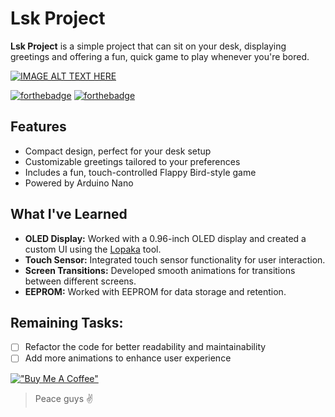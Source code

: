# Lsk Project

**Lsk Project** is a simple project that can sit on your desk, displaying greetings and offering a fun, quick game to play whenever you're bored.

[![IMAGE ALT TEXT HERE](https://img.youtube.com/vi/uctJM8QU84w/0.jpg)](https://www.youtube.com/watch?v=uctJM8QU84w)

[![forthebadge](https://forthebadge.com/images/badges/built-with-love.svg)](https://forthebadge.com)
[![forthebadge](https://forthebadge.com/images/badges/powered-by-electricity.svg)](https://forthebadge.com)

## Features
- Compact design, perfect for your desk setup
- Customizable greetings tailored to your preferences
- Includes a fun, touch-controlled Flappy Bird-style game
- Powered by Arduino Nano

## What I've Learned
- **OLED Display:** Worked with a 0.96-inch OLED display and created a custom UI using the [Lopaka](https://lopaka.app/) tool.
- **Touch Sensor:** Integrated touch sensor functionality for user interaction.
- **Screen Transitions:** Developed smooth animations for transitions between different screens.
- **EEPROM:** Worked with EEPROM for data storage and retention.

## Remaining Tasks:
- [ ] Refactor the code for better readability and maintainability
- [ ]  Add more animations to enhance user experience

<be>

[!["Buy Me A Coffee"](https://www.buymeacoffee.com/assets/img/custom_images/orange_img.png)](https://www.buymeacoffee.com/lakshyagupta7089)

> Peace guys ✌️

